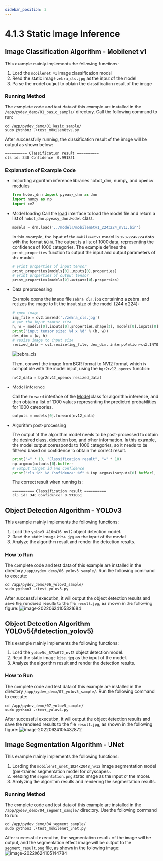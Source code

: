 ```yaml
---
sidebar_position: 3
---
```


# 4.1.3 Static Image Inference

## Image Classification Algorithm - Mobilenet v1

This example mainly implements the following functions:
  1. Load the `mobilenet v1` image classification model
  2. Read the static image `zebra_cls.jpg` as the input of the model
  3. Parse the model output to obtain the classification result of the image

### Running Method

The complete code and test data of this example are installed in the `/app/pydev_demo/01_basic_sample/` directory. Call the following command to run:

```shell
cd /app/pydev_demo/01_basic_sample/
sudo python3 ./test_mobilenetv1.py
```

After successfully running, the classification result of the image will be output as shown below:

```shell
========== Classification result ==========
cls id: 340 Confidence: 0.991851
```

### Explanation of Example Code

- Importing algorithm inference libraries hobot_dnn, numpy, and opencv modules

    ```python
    from hobot_dnn import pyeasy_dnn as dnn
    import numpy as np
    import cv2
    ```

- Model loading
    Call the [load](../pydev_dnn_api.md) interface to load the model file and return a list of `hobot_dnn.pyeasy_dnn.Model` class.

    ```python
    models = dnn.load('../models/mobilenetv1_224x224_nv12.bin')
    ```

    In this example, the input of the `mobilenetv1` model is `1x3x224x224` data with the format `NCHW`. The output is a list of 1000 data, representing the confidence of 1000 categories. The example defines the `print_properties` function to output the input and output parameters of the model:

    ```python
    # print properties of input tensor
    print_properties(models[0].inputs[0].properties)
    # print properties of output tensor
    print_properties(models[0].outputs[0].properties)
    ```

- Data preprocessing

    Example opens the image file `zebra_cls.jpg` containing a zebra, and resizes the image to fit the input size of the model (244 x 224):

    ```python
    # open image
    img_file = cv2.imread('./zebra_cls.jpg')
    # get the input tensor size
    h, w = models[0].inputs[0].properties.shape[2], models[0].inputs[0].properties.shape[3]
    print("input tensor size: %d x %d" % (h, w))
    des_dim = (w, h)
    # resize image to input size
    resized_data = cv2.resize(img_file, des_dim, interpolation=cv2.INTER_AREA)
    ```

    ![zebra_cls](./image/pydev_dnn_demo/zebra_cls.jpg)

    Then, convert the image from BGR format to NV12 format, which is compatible with the model input, using the `bgr2nv12_opencv` function:

    ```python
    nv12_data = bgr2nv12_opencv(resized_data)
    ```

- Model inference

    Call the `forward` interface of the [Model](../pydev_dnn_api#model) class for algorithm inference, and then obtain a list of 1000 values representing the predicted probabilities for 1000 categories.

    ```python
    outputs = models[0].forward(nv12_data)
    ```

- Algorithm post-processing

    The output of the algorithm model needs to be post-processed to obtain the desired class, detection box, and other information. In this example, the model output corresponds to 1000 categories, so it needs to be filtered based on confidence to obtain the correct result.

    ```python
    print("=" * 10, "Classification result", "=" * 10)
    np.argmax(outputs[0].buffer)
    # output target id and confidence
    print("cls id: %d Confidence: %f" % (np.argmax(outputs[0].buffer), outputs[0].buffer[0][np.argmax(outputs[0].buffer)]))
    ```

    The correct result when running is:

    ```shell
    ========== Classification result ==========
    cls id: 340 Confidence: 0.991851
    ```



## Object Detection Algorithm - YOLOv3

This example mainly implements the following functions:

1. Load the `yolov3_416x416_nv12` object detection model.
2. Read the static image `kite.jpg` as the input of the model.
3. Analyze the algorithm result and render the detection results.

### How to Run

The complete code and test data of this example are installed in the directory `/app/pydev_demo/06_yolov3_sample/`. Run the following command to execute:

```
cd /app/pydev_demo/06_yolov3_sample/
sudo python3 ./test_yolov3.py
```

After successful execution, it will output the object detection results and save the rendered results to the file `result.jpg`, as shown in the following figure:
![image-20220624105321684](./image/pydev_dnn_demo/image-20220624105321684.png)



## Object Detection Algorithm - YOLOv5{#detection_yolov5}

This example mainly implements the following functions:

1. Load the `yolov5s_672x672_nv12` object detection model.
2. Read the static image `kite.jpg` as the input of the model.
3. Analyze the algorithm result and render the detection results.

### How to Run

The complete code and test data of this example are installed in the directory `/app/pydev_demo/07_yolov5_sample/`. Run the following command to execute:

```
cd /app/pydev_demo/07_yolov5_sample/
sudo python3 ./test_yolov5.py
```

After successful execution, it will output the object detection results and save the rendered results to the file `result.jpg`, as shown in the following figure:
![image-20220624105432872](./image/pydev_dnn_demo/image-20220624105432872.png)

## Image Segmentation Algorithm - UNet

This example mainly implements the following functions:

1. Loading the `mobilenet_unet_1024x2048_nv12` image segmentation model (pre-trained segmentation model for cityscapes).
2. Reading the `segmentation.png` static image as the input of the model.
3. Analyzing the algorithm results and rendering the segmentation results.

### Running Method

The complete code and test data of this example are installed in the `/app/pydev_demo/04_segment_sample/` directory. Use the following command to run:

```
cd /app/pydev_demo/04_segment_sample/
sudo python3 ./test_mobilenet_unet.py
```

After successful execution, the segmentation results of the image will be output, and the segmentation effect image will be output to the `segment_result.png` file, as shown in the following image:
![image-20220624105144784](./image/pydev_dnn_demo/image-20220624105144784.png)